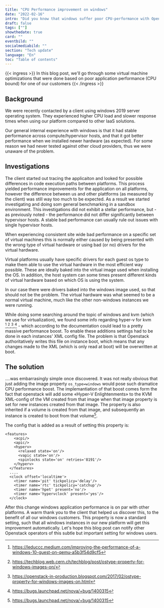 ```yaml
---
title: "CPU Performance improvement on windows"
date: "2022-02-16"
intro: "Did you know that windows suffer poor CPU-performance with Openstack and KVM's default settings?"
draft: false
tags: [""]
showthedate: true
card: ""
eventbild: ""
socialmediabild: ""
section: "Tech update"
language: "En"
toc: "Table of contents"
---
```

{{< ingress >}}
In this blog post, we'll go through some virtual machine optimizations that were done based on poor application performance (CPU bound) for one of our customers
{{< /ingress >}}
## Background

We were recently contacted by a client using windows 2019 server operating system. They experienced higher CPU load and slower response times when using our platform compared to other IaaS solutions.

Our general internal experience with windows is that it had stable performance across compute/hypervisor hosts, and that it got better performance when we installed newer hardware (as expected). For some reason we had never tested against other cloud providers, thus we were unaware of the problem.

## Investigations
The client started out tracing the applicaiton and looked for possible differences in code execution paths between platforms. This process yielded performance improvements for the application on all platforms, however the difference between us and other plattforms (as measured by the client) was still way too much to be expected. As a result we started investigating and doing som general benchmarking in a sandbox environment. This investigations did not exhibit a stellar performance, but - as previously noted - the performance did not differ significantly between hypervisor hosts. A stable bad performance can usually rule out issues with single hypervisor hosts.

When experiencing consistent site wide bad performance on a specific set of virtual machines this is normally either caused by being presented with the wrong type of virtual hardware or using bad (or no) drivers for the virtual hardware.

Virtual platforms usually have specific drivers for each guest os type to make them able to use the virtual hardware in the most efficient way possible. These are ideally baked into the virtual image used when installing the OS. In addition, the host system can some times present different kinds of virtual hardware based on which OS is using the system.

In our case there were drivers baked into the windows image used, so that should not be the problem. The virtual hardware was what seemed to be a normal virtual machine, much like the other non-windows instances we were running.

While doing some searching around the topic of windows and kvm (which we use for virtualization), we found some info regarding hyper-v for kvm [^1],[^2],[^3],[^4] - which according to the documentation could lead to a pretty massive performance boost. To enable these additions settings had to be done in each instances' XML config file. The problem is that Openstack authoritatively writes this file on instance boot, which means that any changes made to the XML (which is only read at boot) will be overwritten at boot.

[^1]: https://leduccc.medium.com/improving-the-performance-of-a-windows-10-guest-on-qemu-a5b3f54d9cf5
[^2]: https://techblog.web.cern.ch/techblog/post/ostype-property-for-windows-images-on/
[^3]: https://openstack-in-production.blogspot.com/2017/02/ostype-property-for-windows-images-on.html 
[^4]: https://bugs.launchpad.net/nova/+bug/1400315

## The solution

....was embarrasingly simple once discovered. It was not really obvious that just adding the image property `os_type=windows` would pose such dramatice CPU performance boost. The implemantiation of that boost comes form the fact that  openstack will add some «Hyper-V Enlightenments» to the KVM XML-config of the VM created from that image when that image property is set for new instances created from that image. The property is also inherited if a volume is created from that image, and subsequently an instance is created to boot from that volume[^4].

The config that is added as a result of setting this property is:

```
<features>
    <acpi/>
    <apic/>
    <hyperv>
      <relaxed state='on'/>
      <vapic state='on'/>
      <spinlocks state='on' retries='8191'/>
    </hyperv>
  </features>
  ....
  <clock offset='localtime'>
    <timer name='pit' tickpolicy='delay'/>
    <timer name='rtc' tickpolicy='catchup'/>
    <timer name='hpet' present='no'/>
    <timer name='hypervclock' present='yes'/>
  </clock>
```

After this change windows application performance is on par with other platforms. A warm thank you to the client that helped us discover this, to the benefit of all our windows customers. This property is now a standard setting, such that all windows instances in our new platform will get this improvement automatically. Let's hope this blog post can notify other Openstack operators of this subtle but important setting for windows users.
